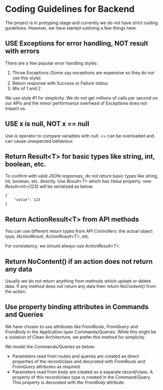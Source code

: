 # Coding Guidelines for Backend

The project is in protyping stage and currently we do not have strict coding guidelines.
However, we have started outlining a few things here.

## USE Exceptions for error handling, NOT result with errors
There are a few popular error handling styles:
1. Throw Exceptions (Some say exceptions are expensive so they do not use this style)
2. Return response with Success or Failure status
3. Mix of 1 and 2

We use style #1 for simplicity. We do not get millions of calls per second on our APIs and the
minor performance overhead of Exceptions does not impact us.

## USE x is null, NOT x == null
Use *is* operator to compare variables with *null*. *==* can be overloaded and can cause unexpected behaviour.

## Return Result\<T> for basic types like string, int, boolean, etc.
To confirm with valid JSON responses, do not return basic types like string, int, boolean, etc.
directly. Use *Result\<T>* which has *Value* property. *new Result\<int>(123)* will be serialized as
below.

    {
        "value": 123
    }

## Return ActionResult\<T> from API methods
You can use different return types from API Controllers: the actual object type, *IActionResult*,
*ActionResult\<T>*, etc.

For consistency, we should always use *ActionResult\<T>*.

## Return NoContent() if an action does not return any data
Usually we do not return anything from methods which update or delete data. If any method does
not return any data then return *NoContent()* from the action.

## Use property binding attributes in Commands and Queries
We have chosen to use attributes like *FromRoute*, *FromQuery* and *FromBody* in the Application layer
Commands/Queries. While this might be a violation of Clean Architecture, we prefer this method
for simplicity.

We model the Commands/Queries as below:

- Parameters read from routes and queries are created as direct properties of the record/class and
decorated with *FromRoute* and *FromQuery* attributes as required.
- Parameters read from body are created as a separate record/class. A property of this
record/class type is created in the Command/Query. This property is decorated with the *FromBody*
attribute.

